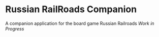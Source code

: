 # Russian RailRoads Companion
A companion application for the board game Russian Railroads
*Work in Progress*
